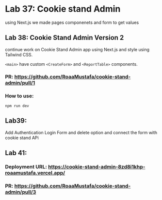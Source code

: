 # Lab 37: Cookie stand Admin

using Next.js we made pages componenets and form to get values 


## Lab 38:  Cookie Stand Admin Version 2

continue work on Cookie Stand Admin app using Next.js and style using Tailwind CSS. 

`<main>` have custom `<CreateForm>` and `<ReportTable>` components.

### PR: https://github.com/RoaaMustafa/cookie-stand-admin/pull/1

### How to use:

 `npm run dev`

## Lab39: 

 Add Authentication Login Form and delete option and connect the form with cookie stand APi

## Lab 41:

### Deployment URL: https://cookie-stand-admin-8zd8i1khp-roaamustafa.vercel.app/

### PR: https://github.com/RoaaMustafa/cookie-stand-admin/pull/3
